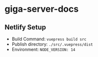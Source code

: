# giga-server-docs

## Netlify Setup

- Build Command: `vuepress build src`
- Publish directory: `./src/.vuepress/dist`
- Environment: `NODE_VERSION: 14`

